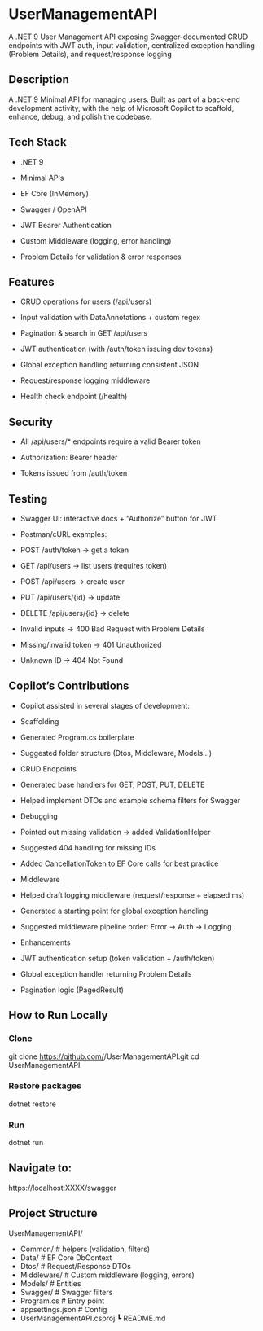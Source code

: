 # UserManagementAPI
A .NET 9 User Management API exposing Swagger-documented CRUD endpoints with JWT auth, input validation, centralized exception handling (Problem Details), and request/response logging

## Description

A .NET 9 Minimal API for managing users.
Built as part of a back-end development activity, with the help of Microsoft Copilot to scaffold, enhance, debug, and polish the codebase.

## Tech Stack

- .NET 9

- Minimal APIs

- EF Core (InMemory)

- Swagger / OpenAPI

- JWT Bearer Authentication

- Custom Middleware (logging, error handling)

- Problem Details for validation & error responses

## Features

- CRUD operations for users (/api/users)

- Input validation with DataAnnotations + custom regex

- Pagination & search in GET /api/users

- JWT authentication (with /auth/token issuing dev tokens)

- Global exception handling returning consistent JSON

- Request/response logging middleware

- Health check endpoint (/health)

## Security

- All /api/users/* endpoints require a valid Bearer token

- Authorization: Bearer <token> header

- Tokens issued from /auth/token

## Testing

- Swagger UI: interactive docs + “Authorize” button for JWT

- Postman/cURL examples:

- POST /auth/token → get a token

- GET /api/users → list users (requires token)

- POST /api/users → create user

- PUT /api/users/{id} → update

- DELETE /api/users/{id} → delete

- Invalid inputs → 400 Bad Request with Problem Details

- Missing/invalid token → 401 Unauthorized

- Unknown ID → 404 Not Found

## Copilot’s Contributions

- Copilot assisted in several stages of development:

- Scaffolding

- Generated Program.cs boilerplate

- Suggested folder structure (Dtos, Middleware, Models…)

- CRUD Endpoints

- Generated base handlers for GET, POST, PUT, DELETE

- Helped implement DTOs and example schema filters for Swagger

- Debugging

- Pointed out missing validation → added ValidationHelper

- Suggested 404 handling for missing IDs

- Added CancellationToken to EF Core calls for best practice

- Middleware

- Helped draft logging middleware (request/response + elapsed ms)

- Generated a starting point for global exception handling

- Suggested middleware pipeline order: Error → Auth → Logging

- Enhancements

- JWT authentication setup (token validation + /auth/token)

- Global exception handler returning Problem Details

- Pagination logic (PagedResult<T>)

## How to Run Locally
### Clone
git clone https://github.com/<your-username>/UserManagementAPI.git
cd UserManagementAPI

### Restore packages
dotnet restore

### Run
dotnet run


## Navigate to:
https://localhost:XXXX/swagger

## Project Structure
UserManagementAPI/
 - Common/               # helpers (validation, filters)
 - Data/                 # EF Core DbContext
 - Dtos/                 # Request/Response DTOs
 - Middleware/           # Custom middleware (logging, errors)
 - Models/               # Entities
 - Swagger/              # Swagger filters
 - Program.cs            # Entry point
 - appsettings.json      # Config
 - UserManagementAPI.csproj
 ┗ README.md
